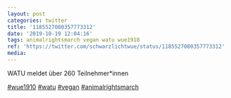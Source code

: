 ```yaml
---
layout: post
categories: twitter
title: '1185527080357773312'
date: '2019-10-19 12:04:16'
tags: animalrightsmarch vegan watu wue1910
ref: 'https://twitter.com/schwarzlichtwue/status/1185527080357773312'
media:
---
```

WATU meldet über 260 Teilnehmer\*innen

[#wue1910](/t/wue1910) [#watu](/t/watu) [#vegan](/t/vegan) [#animalrightsmarch](/t/animalrightsmarch)